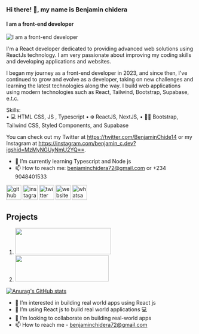 ### Hi there! 👋, my name is Benjamin chidera
#### I am a front-end developer
![I am a front-end developer](https://camo.githubusercontent.com/ac895a6ef39411043865cf941fa81dda029820796b5f65ccf345e9f4cecb2e9e/68747470733a2f2f6d656469612e6973746f636b70686f746f2e636f6d2f69642f313436393533343830342f766563746f722f636f6d70757465722d70726f6772616d6d696e672d62616e6e65722d64657369676e2d776974682d706c6163652d666f722d746578742d636f64696e672d616e642d736f6674776172652d646576656c6f706d656e742d7765622e6a70673f733d3631327836313226773d30266b3d323026633d51547543387749313247445a4f757a473359664e4f37795a6e7779524d564f62694d4d684b467741794a773d)

I'm a React developer dedicated to providing advanced web solutions using ReactJs technology. I am very passionate about improving my coding skills and developing applications and websites.

I began my journey as a front-end developer in 2023, and since then, I've continued to grow and evolve as a developer, taking on new challenges and learning the latest technologies along the way. I build web applications using modern technologies such as React, Tailwind, Bootstrap, Supabase, e.t.c.

Skills:  
• 💻 HTML CSS, JS , Typescript
• ❄️ ReactJS, NextJS, 
• 👨‍💻 Bootstrap, Tailwind CSS, Styled Components, and Supabase

You can check out my Twitter at https://twitter.com/BenjaminChide14 or my Instagram at https://instagram.com/benjamin_c.dev?igshid=MzMyNGUyNmU2YQ==.


- 🌱 I’m currently learning Typescript and Node js 
- 📫 How to reach me: benjaminchidera72@gmail.com or +234 9048401533 


[<img src='https://cdn.jsdelivr.net/npm/simple-icons@3.0.1/icons/github.svg' alt='github' height='40'>](https://github.com/https://github.com/Benjamin-chidera)  [<img src='https://cdn.jsdelivr.net/npm/simple-icons@3.0.1/icons/instagram.svg' alt='instagram' height='40'>](https://www.instagram.com/https://instagram.com/benjamin_c.dev?igshid=MzMyNGUyNmU2YQ==/)  [<img src='https://cdn.jsdelivr.net/npm/simple-icons@3.0.1/icons/twitter.svg' alt='twitter' height='40'>](https://twitter.com/https://twitter.com/BenjaminChide14)  [<img src='https://cdn.jsdelivr.net/npm/simple-icons@3.0.1/icons/icloud.svg' alt='website' height='40'>](https://benjamin2001.netlify.app/)  [<img src='https://cdn.jsdelivr.net/npm/simple-icons@3.0.1/icons/whatsapp.svg' alt='whatsapp' height='40'>](https://wa.me/09048401533)  


## Projects
1. <img src="https://food2001.netlify.app/assets/food1-11260a92.jpeg" width="256" height="70"/>

2. <img src="[https://food2001.netlify.app/assets/food1-11260a92.jpeg](https://myblog2001.netlify.app/assets/logo-86125ae6.png)" width="250" height="70"/>




[![Anurag's GitHub stats](https://github-readme-stats.vercel.app/api?username=Benjamin-chidera)](https://github.com/anuraghazra/github-readme-stats)


 
- 👀 I’m interested in building real world apps using React js
- 🌱 I’m using React js to build real world applications 💻
- 💞️ I’m looking to collaborate on building real-world apps
- 📫 How to reach me - benjaminchidera72@gmail.com



<!---
Benjamin-chidera/Benjamin-chidera is a ✨ special ✨ repository because its `README.md` (this file) appears on your GitHub profile.
You can click the Preview link to take a look at your changes.
--->
